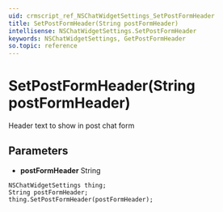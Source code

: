 ```yaml
---
uid: crmscript_ref_NSChatWidgetSettings_SetPostFormHeader
title: SetPostFormHeader(String postFormHeader)
intellisense: NSChatWidgetSettings.SetPostFormHeader
keywords: NSChatWidgetSettings, GetPostFormHeader
so.topic: reference
---
```


# SetPostFormHeader(String postFormHeader)

Header text to show in post chat form

## Parameters

* **postFormHeader** String

```crmscript
NSChatWidgetSettings thing;
String postFormHeader;
thing.SetPostFormHeader(postFormHeader);
```

